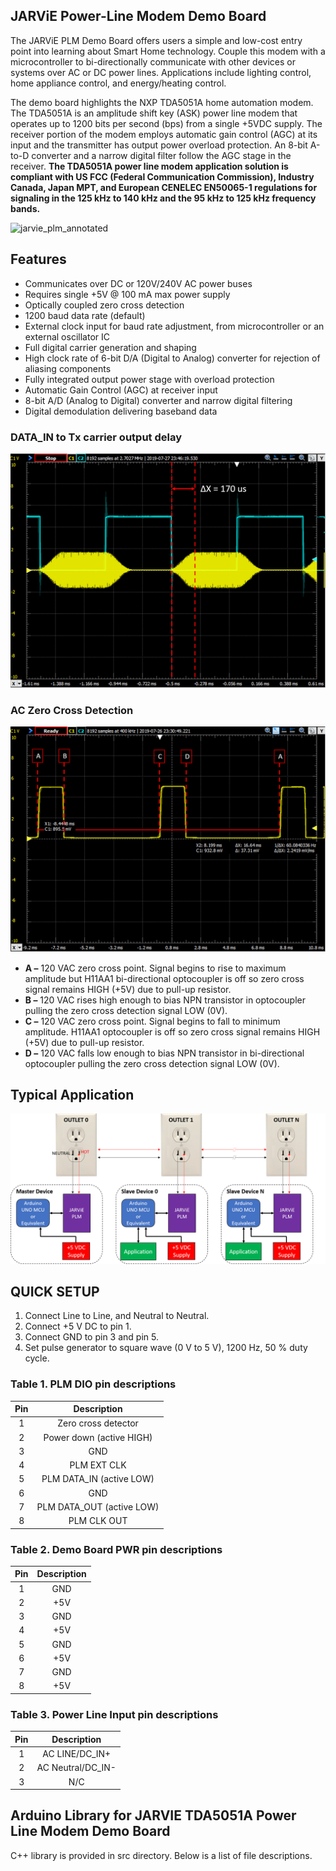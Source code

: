 ## JARViE Power-Line Modem Demo Board
The JARViE PLM Demo Board offers users a simple and low-cost entry point into learning about Smart Home technology.  Couple this modem with a microcontroller to bi-directionally communicate with other devices or systems over AC or DC power lines. Applications include lighting control, home appliance control, and energy/heating control. 

The demo board highlights the NXP TDA5051A home automation modem. The TDA5051A is an amplitude shift key (ASK) power line modem that operates up to 1200 bits per second (bps) from a single +5VDC supply.  The receiver portion of the modem employs automatic gain control (AGC) at its input and the transmitter has output power overload protection. An 8-bit A-to-D converter and a narrow digital filter follow the AGC stage in the receiver. **The TDA5051A power line modem application solution is compliant with US FCC (Federal Communication Commission), Industry Canada, Japan MPT, and European CENELEC EN50065-1 regulations for signaling in the 125 kHz to 140 kHz and the 95 kHz to 125 kHz frequency bands.**  

![jarvie_plm_annotated](https://user-images.githubusercontent.com/27718143/45259303-4559ac00-b38f-11e8-8edd-c1154aa8aab7.png)

## Features
* Communicates over DC or 120V/240V AC power buses
* Requires single +5V @ 100 mA max power supply
* Optically coupled zero cross detection
* 1200 baud data rate (default)
* External clock input for baud rate adjustment, from microcontroller or an external oscillator IC
* Full digital carrier generation and shaping
* High clock rate of 6-bit D/A (Digital to Analog) converter for rejection of aliasing components
* Fully integrated output power stage with overload protection
* Automatic Gain Control (AGC) at receiver input
* 8-bit A/D (Analog to Digital) converter and narrow digital filtering
* Digital demodulation delivering baseband data

### DATA_IN to Tx carrier output delay
![DATA_OUT_Tx_Carrier_Delay](https://raw.githubusercontent.com/DudeYarvie/JARVIE_TDA5051A_Arduino/master/Reference%20Docs/DATA_IN%20to%20Tx%20carrier%20output%20delay%20annotated.PNG)

### AC Zero Cross Detection
![ZC_Scope_Capture](https://github.com/DudeYarvie/JARVIE_TDA5051A_Arduino/blob/master/Reference%20Docs/Zero_Cross_Detection_Capture_Annotate1.PNG)

* **A –** 120 VAC zero cross point.  Signal begins to rise to maximum amplitude but H11AA1 bi-directional optocoupler is off so zero cross signal remains HIGH (+5V) due to pull-up resistor.
* **B –**  120 VAC rises high enough to bias NPN transistor in optocoupler pulling the zero cross detection signal LOW (0V).
* **C –**  120 VAC zero cross point.  Signal begins to fall to minimum amplitude.  H11AA1 optocoupler is off so zero cross signal remains HIGH (+5V) due to pull-up resistor.
* **D –**  120 VAC falls low enough to bias NPN transistor in bi-directional optocoupler pulling the zero cross detection signal LOW (0V).


## Typical Application
<p align="center">
  <img src="https://raw.githubusercontent.com/DudeYarvie/JARVIE_TDA5051A_Arduino/master/Reference%20Docs/JARViE_PLM_AC_Application.png">
</p>


## QUICK SETUP
1. Connect Line to Line, and Neutral to Neutral.
2. Connect +5 V DC to pin 1.
3. Connect GND to pin 3 and pin 5.
4. Set pulse generator to square wave (0 V to 5 V), 1200 Hz, 50 % duty cycle.

### Table 1. PLM DIO pin descriptions
| Pin | Description |
|:---:|:---:|
| 1 | Zero cross detector |
| 2 | Power down (active HIGH) |
| 3 | GND |
| 4 | PLM EXT CLK |
| 5 | PLM DATA_IN (active LOW) |
| 6 | GND |
| 7 | PLM DATA_OUT (active LOW)|
| 8 | PLM CLK OUT|

### Table 2. Demo Board PWR pin descriptions
| Pin | Description |
|:---:|:---:|
| 1 | GND |
| 2 | +5V |
| 3 | GND |
| 4 | +5V |
| 5 | GND |
| 6 | +5V |
| 7 | GND |
| 8 | +5V |

### Table 3. Power Line Input pin descriptions
| Pin | Description |
|:---:|:---:|
| 1 | AC LINE/DC_IN+ |
| 2 | AC Neutral/DC_IN- |
| 3 | N/C |


## Arduino Library for JARVIE TDA5051A Power Line Modem Demo Board
C++ library is provided in src directory.  Below is a list of file descriptions.
